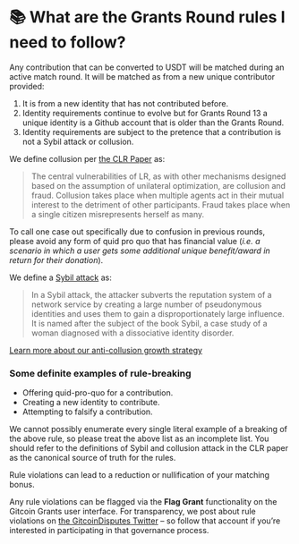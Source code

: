 # 📚 What are the Grants Round rules I need to follow?

Any contribution that can be converted to USDT will be matched during an active match round. It will be matched as from a new unique contributor provided:

1. It is from a new identity that has not contributed before.
2. Identity requirements continue to evolve but for Grants Round 13 a unique identity is a Github account that is older than the Grants Round.
3. Identity requirements are subject to the pretence that a contribution is not a Sybil attack or collusion.

We define collusion per [the CLR Paper](https://arxiv.org/pdf/1809.06421.pdf) as:

> The central vulnerabilities of LR, as with other mechanisms designed based on the assumption of unilateral optimization, are collusion and fraud. Collusion takes place when multiple agents act in their mutual interest to the detriment of other participants. Fraud takes place when a single citizen misrepresents herself as many.

To call one case out specifically due to confusion in previous rounds, please avoid any form of quid pro quo that has financial value (_i.e. a scenario in which a user gets some additional unique benefit/award in return for their donation_).

We define a [Sybil attack](https://en.wikipedia.org/wiki/Sybil\_attack) as:

> In a Sybil attack, the attacker subverts the reputation system of a network service by creating a large number of pseudonymous identities and uses them to gain a disproportionately large influence. It is named after the subject of the book Sybil, a case study of a woman diagnosed with a dissociative identity disorder.&#x20;

[Learn more about our anti-collusion growth strategy](https://twitter.com/owocki/status/1273458452900151296)

### Some definite examples of rule-breaking

* Offering quid-pro-quo for a contribution.
* Creating a new identity to contribute.
* Attempting to falsify a contribution.

We cannot possibly enumerate every single literal example of a breaking of the above rule, so please treat the above list as an incomplete list. You should refer to the definitions of Sybil and collusion attack in the CLR paper as the canonical source of truth for the rules.

Rule violations can lead to a reduction or nullification of your matching bonus.

Any rule violations can be flagged via the **Flag Grant** functionality on the Gitcoin Grants user interface. For transparency, we post about rule violations on [the GitcoinDisputes Twitter](https://twitter.com/GitcoinDisputes) – so follow that account if you’re interested in participating in that governance process.
